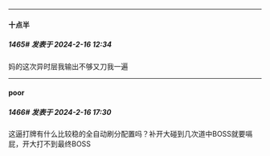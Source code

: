 
*****

####  十点半  
##### 1465#       发表于 2024-2-16 12:34

妈的这次异时层我输出不够又刀我一遍


*****

####  poor  
##### 1466#       发表于 2024-2-16 17:30

这逼打牌有什么比较稳的全自动刷分配置吗？补开大碰到几次道中BOSS就要嗝屁，开大打不到最终BOSS

